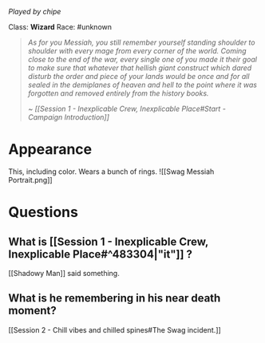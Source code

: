*Played by chipe*

Class: **Wizard**
Race: #unknown 

> *As for you Messiah, you still remember yourself standing shoulder to shoulder with every mage from every corner of the world. Coming close to the end of the war, every single one of you made it their goal to make sure that whatever that hellish giant construct which dared disturb the order and piece of your lands would be once and for all sealed in the demiplanes of heaven and hell to the point where it was forgotten and removed entirely from the history books.*
> 
> *~ [[Session 1 - Inexplicable Crew, Inexplicable Place#Start - Campaign Introduction]]*

# Appearance

This, including color.
Wears a bunch of rings.
![[Swag Messiah Portrait.png]]

# Questions

## What is [[Session 1 - Inexplicable Crew, Inexplicable Place#^483304|"it"]] ?

[[Shadowy Man]] said something.

## What is he remembering in his near death moment?

[[Session 2 - Chill vibes and chilled spines#The Swag incident.]]
